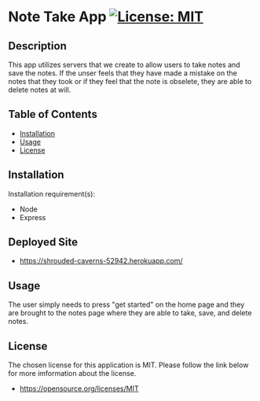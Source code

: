  # Note Take App   [![License: MIT](https://img.shields.io/badge/License-MIT-yellow.svg)](https://opensource.org/licenses/MIT)

 ## Description
 This app utilizes servers that we create to allow users to take notes and save the notes. If the unser feels that they have made a mistake on the notes that they took or if they feel that the note is obselete, they are able to delete notes at will.
 ## Table of Contents
 <!--ts-->
  * [Installation](#Installation)
  * [Usage](#Usage)
  * [License](#License)
 <!--te-->
 ## Installation
 Installation requirement(s): 
 * Node
 * Express

 ## Deployed Site
* https://shrouded-caverns-52942.herokuapp.com/

 ## Usage
 The user simply needs to press "get started" on the home page and they are brought to the notes page where they are able to take, save, and delete notes. 
 
 ## License
 The chosen license for this application is MIT. Please follow the link below for more imformation about the license.
 * https://opensource.org/licenses/MIT
 
